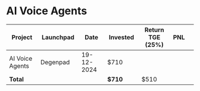 # AI Voice Agents



<table data-full-width="true"><thead><tr><th width="152">Project</th><th width="138">Launchpad</th><th width="132">Date</th><th width="133">Invested</th><th width="176">Return TGE (25%)</th><th>PNL</th><th></th></tr></thead><tbody><tr><td>AI Voice Agents</td><td>Degenpad</td><td>19-12-2024</td><td>$710</td><td></td><td></td><td></td></tr><tr><td><strong>Total</strong></td><td></td><td></td><td><strong>$710</strong></td><td>$510</td><td></td><td></td></tr></tbody></table>

